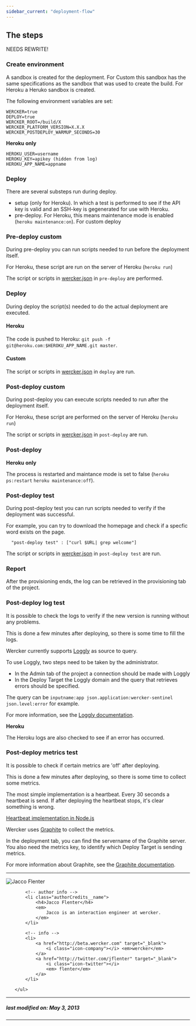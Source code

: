 ```yaml
---
sidebar_current: "deployment-flow"
---
```


## The steps

<!-- <ol class="steps steps--four">
    <li><span>1</span><a href="#create_environment">Create environment</a></li>
    <li><span>2</span><a href="#deploy">Deploy</a></li>
    <li><span>3</span><a href="#report">Report</a></li>
    <li><span>4</span><a href="#post_deploy">Post deploy</a></li>
</ol>
 -->

NEEDS REWRITE!

### <a id="create_environment"></a>Create environment

A sandbox is created for the deployment. For Custom this sandbox has the same specifications as the sandbox that was used to create the build. For Heroku a Heruko sandbox is created.

The following environment variables are set:

```
WERCKER=true
DEPLOY=true
WERCKER_ROOT=/build/X
WERCKER_PLATFORM_VERSION=X.X.X
WERCKER_POSTDEPLOY_WARMUP_SECONDS=30
```

**Heroku only**

```
HEROKU_USER=username
HEROKU_KEY=apikey (hidden from log)
HEROKU_APP_NAME=appname
```


### <a id="deploy"></a>Deploy

There are several substeps run during deploy.
* setup (only for Heroku). In which a test is performed to see if the API key is valid and an SSH-key is gegenerated for use with Heroku.
* pre-deploy. For Heroku, this means maintenance mode is enabled (`heroku maintenance:on`). For custom deploy


### <a id="predeploy_custom"></a>Pre-deploy custom

During pre-deploy you can run scripts needed to run before the deployment itself.

For Heroku, these script are run on the server of Heroku (`heroku run`)

The script or scripts in [wercker.json](/articles/werckerjson/) in `pre-deploy` are performed.

### <a id="deploy"></a>Deploy

During deploy the script(s) needed to do the actual deployment are executed.

#### <a id="heroku"></a>Heroku

The code is pushed to Heroku: `git push -f git@heroku.com:$HEROKU_APP_NAME.git master`.

#### <a id="custom"></a>Custom

The script or scripts in [wercker.json](/articles/werckerjson/) in `deploy` are run.

### <a id="postdeploy_custom"></a>Post-deploy custom

During post-deploy you can execute scripts needed to run after the deployment itself.

For Heroku, these script are performed on the server of Heroku (`heroku run`)

The script or scripts in [wercker.json](/articles/werckerjson/) in `post-deploy` are run.


### <a id="postdeploy"></a>Post-deploy

**Heroku only**

The process is restarted and maintance mode is set to false (`heroku ps:restart` `heroku maintenance:off`).

### <a id="postdeploy_test"></a>Post-deploy test

During post-deploy test you can run scripts needed to verify if the deployment was successful.

For example, you can try to download the homepage and check if a specfic word exists on the page.

```
  "post-deploy test" : ["curl $URL| grep welcome"]
```


The script or scripts in [wercker.json](/articles/werckerjson/) in `post-deploy test` are run.

### Report

After the provisioning ends, the log can be retrieved in the provisioning tab of the project.


### <a id="postdeploy_log_test"></a>Post-deploy log test

It is possible to check the logs to verify if the new version is running without any problems.

This is done a few minutes after deploying, so there is some time to fill the logs.

Wercker currently supports <a href="http://loggly.com/" target="_blank">Loggly</a> as source to query.

To use Loggly, two steps need to be taken by the administrator.

* In the Admin tab of the project a connection should be made with Loggly
* In the Deploy Target the Loggly domain and the query that retrieves errors should be specified.

The query can be `inputname:app json.application:wercker-sentinel json.level:error` for example.

For more information, see the <a href="http://www.loggly.com/support/using-data/search-basics/" target="_blank">Loggly documentation</a>.

**Heroku**

The Heroku logs are also checked to see if an error has occurred.



### <a id="postdeploy_metrics_test"></a>Post-deploy metrics test

It is possible to check if certain metrics are 'off' after deploying.

This is done a few minutes after deploying, so there is some time to collect some metrics.

The most simple implementation is a heartbeat. Every 30 seconds a heartbeat is send.
If after deploying the heartbeat stops, it's clear something is wrong.

[Heartbeat implementation in Node.js](graphite-hearbeat-nodejs)

Wercker uses <a href="http://graphite.wikidot.com//" target="_blank">Graphite</a> to collect the metrics.

In the deployment tab, you can find the servername of the Graphite server. You also need the metrics key, to identify which Deploy Target is sending metrics.

For more information about Graphite, see the <a href="http://graphite.readthedocs.org/" target="_blank">Graphite documentation</a>.

-------

<div class="authorCredits">
    <span class="profile-picture">
        <img src="https://secure.gravatar.com/avatar/7d9ef3d3f6911e6e4f9c51f6d99c48f8?d=identicon&s=192" alt="Jacco Flenter"/>
    </span>
    <ul class="authorCredits">

        <!-- author info -->
        <li class="authorCredits__name">
            <h4>Jacco Flenter</h4>
            <em>
                Jacco is an interaction engineer at wercker.
            </em>
        </li>

        <!-- info -->
        <li>
            <a href="http://beta.wercker.com" target="_blank">
                <i class="icon-company"></i> <em>wercker</em>
            </a>
            <a href="http://twitter.com/jflenter" target="_blank">
                <i class="icon-twitter"></i>
                <em> flenter</em>
            </a>
        </li>

    </ul>
</div>

-------
##### last modified on: May 3, 2013
-------
